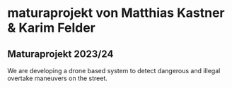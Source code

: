 # maturaprojekt von Matthias Kastner & Karim Felder
## Maturaprojekt 2023/24

We are developing a drone based system to detect dangerous and illegal overtake maneuvers on the street.
